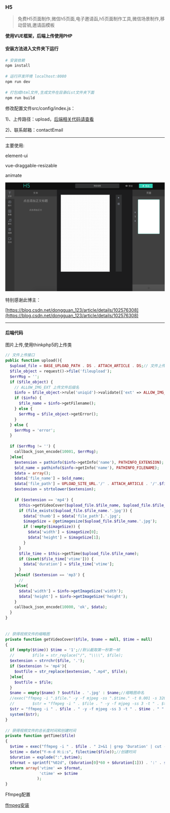 ### H5

> 免费H5页面制作,微信h5页面,电子邀请函,h5页面制作工具,微信场景制作,移动营销,邀请函模板

**使用VUE框架，后端上传使用PHP**

#### 安装方法进入文件夹下运行

```bash
# 安装依赖
npm install

# 运行开发环境 localhost:8080
npm run dev

# 打包成html文件,生成文件在目录dist文件夹下面
npm run build
```

修改配置文件src/config/index.js：

1)、上传路径：upload，[后端相关代码请查看](#php_anchor)

2)、联系邮箱：contactEmail

----------------------


主要使用:

element-ui

vue-draggable-resizable

animate

![Image](20200112-225232%402x.png)

特别感谢此博主：

[https://blog.csdn.net/dongguan_123/article/details/102576308](https://blog.csdn.net/dongguan_123/article/details/102576308)

----------------

<div id="php_anchor"></div>

#### 后端代码 

图片上传,使用thinkphp5的上传类

```php
// 文件上传接口
public function upload(){
  $upload_file = BASE_UPLOAD_PATH . DS . ATTACH_ARTICLE . DS;// 文件上传路径
  $file_object = request()->file('fileupload');
  $errMsg = '';
  if ($file_object) {
    // ALLOW_IMG_EXT 上传文件后缀名
    $info = $file_object->rule('uniqid')->validate(['ext' => ALLOW_IMG_EXT.',mp3,mp4'])->move($upload_file);
    if ($info) {
      $file_name = $info->getFilename();
    } else {
      $errMsg = $file_object->getError();
    }
  } else {
    $errMsg = 'error';
  }

  if ($errMsg != '') {
    callback_json_encode(10001, $errMsg);
  }else{
    $extension = pathinfo($info->getInfo('name'), PATHINFO_EXTENSION);
    $old_name = pathinfo($info->getInfo('name'), PATHINFO_FILENAME);
    $data = array();
    $data['file_name'] = $old_name;
    $data['file_path'] = UPLOAD_SITE_URL.'/' . ATTACH_ARTICLE . '/'.$file_name;
    $extension = strtolower($extension);

    if ($extension == 'mp4') {
      $this->getVideoCover($upload_file.$file_name, $upload_file.$file_name.'.jpg');
      if (file_exists($upload_file.$file_name.'.jpg')) {
        $data['thumb'] = $data['file_path'].'.jpg';
        $imageSize = @getimagesize($upload_file.$file_name.'.jpg');
        if (!empty($imageSize)) {
          $data['width'] = $imageSize[0];
          $data['height'] = $imageSize[1];
        }
      }
      $file_time = $this->getTime($upload_file.$file_name);
      if (isset($file_time['vtime'])) {
        $data['duration'] = $file_time['vtime'];
      }
    }elseif ($extension == 'mp3') {
      //
    }else{
      $data['width'] = $info->getImageSize('width');
      $data['height'] = $info->getImageSize('height');
    }
    callback_json_encode(10000, 'ok', $data);
  }
}


// 获得视频文件的缩略图
private function getVideoCover($file, $name = null, $time = null)
{
  if (empty($time)) $time = '1';//默认截取第一秒第一帧
  //        $file = str_replace("/", "\\\\", $file);
  $extension = strrchr($file, '.');
  if ($extension != 'mp4'){
    $outfile = str_replace($extension, ".mp4", $file);
  }else{
    $outfile = $file;
  }
  $name = empty($name) ? $outfile . '.jpg' : $name;//缩略图命名
  //exec("ffmpeg -i ".$file." -y -f mjpeg -ss ".$time." -t 0.001 -s 320x240 ".$name."", $out, $status);
  //        $str = "ffmpeg -i " . $file . " -y -f mjpeg -ss 3 -t " . $time . " -s 320x240 " . $name;
  $str = "ffmpeg -i " . $file . " -y -f mjpeg -ss 3 -t " . $time . " ". $name;
  system($str);
}

// 获得视频文件的总长度时间和创建时间
private function getTime($file)
{
  $vtime = exec("ffmpeg -i " . $file . " 2>&1 | grep 'Duration' | cut -d ' ' -f 4 | sed s/,//");//总长度 00:00:05.80
  $ctime = date("Y-m-d H:i:s", filectime($file));//创建时间
  $duration = explode(":",$vtime);
  $format = sprintf("%02d", ($duration[0]*60 + $duration[1])) . ':' . sprintf("%02d", round($duration[2]));//转化为分:秒
  return array('vtime' => $format,
               'ctime' => $ctime
              );
}
```

Ffmpeg配置

[ffmpeg安装](http://adophper.com/article-id-1167.html)





